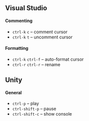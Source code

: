 ## Visual Studio

#### Commenting
- `ctrl-k` `c` – comment cursor
- `ctrl-k` `t` – uncomment cursor

#### Formatting
- `ctrl-k` `ctrl-f` – auto-format cursor
- `ctrl-r` `ctrl-r` – rename

## Unity

#### General
- `ctrl-p` – play
- `ctrl-shift-p` – pause
- `ctrl-shift-c` – show console
